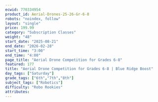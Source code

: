 ```yaml
---
ecwid: 770334954
product_id: Aerial-Drones-25-26-Gr-6-8
robots: "noindex, follow"
layout: "single"
price: 199.99
category: "Subscription Classes"
weight: "48"
start_date: "2025-08-21"
end_date: "2026-02-28"
start_time: "3:00"
end_time: "4:00"
page_title: "Aerial Drone Competition for Grades 6-8"
featured: 177
title: "Aerial Drone Competition for Grades 6-8 | Blue Ridge Boost"
day_tags: ["Saturday"]
grade_tags: ["6th","7th","8th"]
subject_tags: ["Robotics"]
difficulty: "Robo Rookies"
attributes:
---
```

